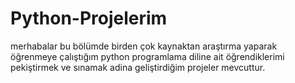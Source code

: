 # Python-Projelerim

merhabalar bu bölümde birden çok kaynaktan araştırma yaparak öğrenmeye çalıştığım python programlama diline ait 
öğrendiklerimi pekiştirmek ve sınamak adina geliştirdiğim projeler mevcuttur. 

